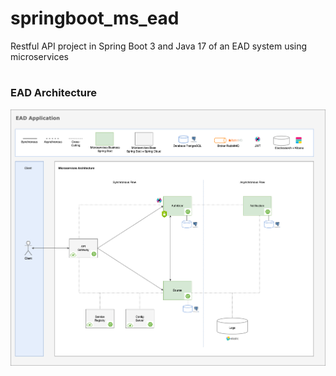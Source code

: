 # springboot_ms_ead
Restful API project in Spring Boot 3 and Java 17 of an EAD system using microservices

#
### EAD Architecture
![EAD Architecture](https://github.com/devadilson/springboot_ms_ead/blob/main/ead_diagram/EAD-Arquitetura-Microservices-EAD-Architecture.drawio.png?raw=true)

